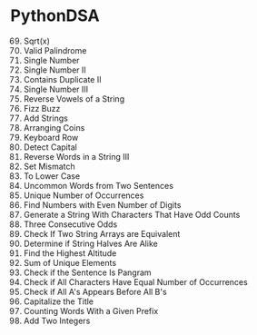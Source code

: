 # PythonDSA
69. Sqrt(x)
125. Valid Palindrome
136. Single Number
137. Single Number II
219. Contains Duplicate II
260. Single Number III
345. Reverse Vowels of a String
412. Fizz Buzz
415. Add Strings
441. Arranging Coins
500. Keyboard Row
520. Detect Capital
557. Reverse Words in a String III
645. Set Mismatch
709. To Lower Case
884. Uncommon Words from Two Sentences
1207. Unique Number of Occurrences
1295. Find Numbers with Even Number of Digits
1374. Generate a String With Characters That Have Odd Counts
1550. Three Consecutive Odds
1662. Check If Two String Arrays are Equivalent
1704. Determine if String Halves Are Alike
1732. Find the Highest Altitude
1748. Sum of Unique Elements
1832. Check if the Sentence Is Pangram
1941. Check if All Characters Have Equal Number of Occurrences
2124. Check if All A's Appears Before All B's
2129. Capitalize the Title
2185. Counting Words With a Given Prefix
2235. Add Two Integers
